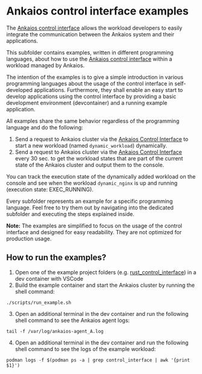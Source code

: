 # Ankaios control interface examples

The [Ankaios control interface](https://eclipse-ankaios.github.io/ankaios/latest/reference/control-interface/) allows the workload developers to easily integrate the communication between the Ankaios system and their applications.

This subfolder contains examples, written in different programming languages, about how to use the [Ankaios control interface](https://eclipse-ankaios.github.io/ankaios/latest/reference/control-interface/) within a workload managed by Ankaios.

The intention of the examples is to give a simple introduction in various programming languages about the usage of the control interface in self-developed applications.
Furthermore, they shall enable an easy start to develop applications using the control interface by providing a basic development environment (devcontainer) and a running example application.

All examples share the same behavior regardless of the programming language and do the following:

1. Send a request to Ankaios cluster via the [Ankaios Control Interface](https://eclipse-ankaios.github.io/ankaios/latest/reference/control-interface/) to start a new workload  (named `dynamic_workload`) dynamically.
2. Send a request to Ankaios cluster via the [Ankaios Control Interface](https://eclipse-ankaios.github.io/ankaios/latest/reference/control-interface/) every 30 sec. to get the workload states that are part of the current state of the Ankaios cluster and output them to the console.

You can track the execution state of the dynamically added workload on the console and see when the workload `dynamic_nginx` is up and running (execution state: EXEC_RUNNING).

Every subfolder represents an example for a specific programming language. Feel free to try them out by navigating into the dedicated subfolder and executing the steps explained inside. 

**Note:** The examples are simplified to focus on the usage of the control interface and designed for easy readability. They are not optimized for production usage.

## How to run the examples?
1. Open one of the example project folders (e.g. [rust_control_interface](./rust_control_interface/)) in a dev container with VSCode
2. Build the example container and start the Ankaios cluster by running the shell command: 
```shell
./scripts/run_example.sh
```
3. Open an additional terminal in the dev container and run the following shell command to see the Ankaios agent logs: 
```shell
tail -f /var/log/ankaios-agent_A.log
```
4. Open an additional terminal in the dev container and run the following shell command to see the logs of the example workload: 
```shell
podman logs -f $(podman ps -a | grep control_interface | awk '{print $1}')
```

